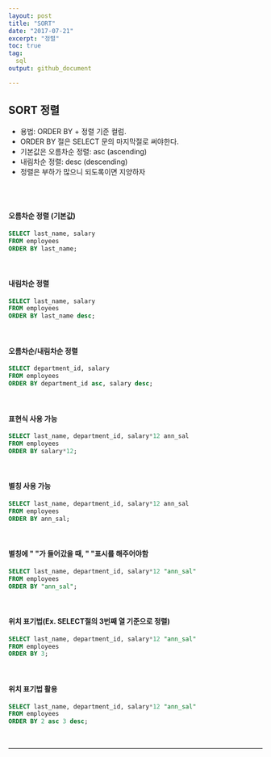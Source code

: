 ```yaml
---
layout: post
title: "SORT"
date: "2017-07-21"
excerpt: "정렬"
toc: true
tag:
  sql
output: github_document

---
```


## SORT 정렬
* 용법: ORDER BY + 정렬 기준 컬럼.
* ORDER BY 절은 SELECT 문의 마지막절로 써야한다.
* 기본값은 오름차순 정렬: asc (ascending)
* 내림차순 정렬: desc (descending)
* 정렬은 부하가 많으니 되도록이면 지양하자

<br>
<br>

#### 오름차순 정렬 (기본값)

```sql
SELECT last_name, salary
FROM employees
ORDER BY last_name;
```

<br>

#### 내림차순 정렬
```sql
SELECT last_name, salary
FROM employees
ORDER BY last_name desc;
```

<br>

#### 오름차순/내림차순 정렬
```sql
SELECT department_id, salary
FROM employees
ORDER BY department_id asc, salary desc;
```

<br>

#### 표현식 사용 가능

```sql
SELECT last_name, department_id, salary*12 ann_sal
FROM employees
ORDER BY salary*12;
```

<br>

#### 별칭 사용 가능

```sql
SELECT last_name, department_id, salary*12 ann_sal
FROM employees
ORDER BY ann_sal;
```

<br>

#### 별칭에 " "가 들어갔을 때, " "표시를 해주어야함

```sql
SELECT last_name, department_id, salary*12 "ann_sal"
FROM employees
ORDER BY "ann_sal";
```

<br>

#### 위치 표기법(Ex. SELECT절의 3번째 열 기준으로 정렬)

```sql
SELECT last_name, department_id, salary*12 "ann_sal"
FROM employees
ORDER BY 3;
```
<br>

#### 위치 표기법 활용

```sql
SELECT last_name, department_id, salary*12 "ann_sal"
FROM employees
ORDER BY 2 asc 3 desc;
```
<br>

***
